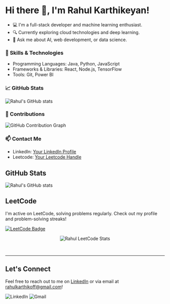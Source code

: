 # Hi there 👋, I'm Rahul Karthikeyan!
- 💻 I'm a full-stack developer and machine learning enthusiast.
- 🔍 Currently exploring cloud technologies and deep learning.
- 💬 Ask me about AI, web development, or data science.

### 🚀 Skills & Technologies
- Programming Languages: Java, Python, JavaScript
- Frameworks & Libraries: React, Node.js, TensorFlow
- Tools: Git, Power BI


### 📈 GitHub Stats
![Rahul's GitHub stats](https://github-readme-stats.vercel.app/api?username=Rahulkarthikoff&show_icons=true&theme=radical)

### 🌱 Contributions
![GitHub Contribution Graph](https://github-readme-activity-graph.cyclic.app/graph?username=Rahulkarthikoff&theme=react-dark)


### 📫 Contact Me
- LinkedIn: [Your LinkedIn Profile](https://linkedin.com/in/rahulkarthikeyanoff)
- Leetcode: [Your Leetcode Handle](https://leetcode.com/u/rahuldarsh2005/)



## GitHub Stats
![Rahul's GitHub stats](https://github-readme-stats.vercel.app/api?username=Rahulkarthikoff&show_icons=true&theme=radical)

## LeetCode
I'm active on LeetCode, solving problems regularly. Check out my profile and problem-solving streaks!  

[![LeetCode Badge](https://img.shields.io/badge/LeetCode-FFA116?style=for-the-badge&logo=leetcode&logoColor=black)](https://leetcode.com/rahuldarsh2005/)
<p align="center">
  <img src="https://leetcard.jacoblin.cool/rahuldarsh2005?theme=dark&font=Poppins&ext=contest" alt="Rahul LeetCode Stats"/>
</p>
<br/>
<hr/>


## Let's Connect
Feel free to reach out to me on [LinkedIn](https://linkedin.com/in/rahulkarthikeyanoff) or via email at rahulkarthikoff@gmail.com!

![LinkedIn](https://img.shields.io/badge/LinkedIn-%230077B5.svg?style=for-the-badge&logo=linkedin&logoColor=white) 
![Gmail](https://img.shields.io/badge/Gmail-D14836?style=for-the-badge&logo=gmail&logoColor=white)

<!--
**Rahulkarthikoff/Rahulkarthikoff** is a ✨ _special_ ✨ repository because its `README.md` (this file) appears on your GitHub profile.

Here are some ideas to get you started:

- 🔭 I’m currently working on ...
- 🌱 I’m currently learning ...
- 👯 I’m looking to collaborate on ...
- 🤔 I’m looking for help with ...
- 💬 Ask me about ...
- 📫 How to reach me: ...
- 😄 Pronouns: ...
- ⚡ Fun fact: ...

### 📂 Featured Projects
- [Plant Disease Detector 🌿](https://github.com/Karrhik/plant-disease-detector) - A project that uses machine learning to detect plant diseases.
- [Smart Parking System 🚗](https://github.com/Karrhik/smart-parking-system) - Tracks vehicle slots and detects parking issues.
-->
